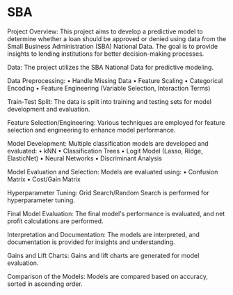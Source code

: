 # SBA
Project Overview:
This project aims to develop a predictive model to determine whether a loan should be approved or denied using data from the Small Business Administration (SBA) National Data. The goal is to provide insights to lending institutions for better decision-making processes.

Data:
The project utilizes the SBA National Data for predictive modeling.

Data Preprocessing:
•	Handle Missing Data
•	Feature Scaling
•	Categorical Encoding
•	Feature Engineering (Variable Selection, Interaction Terms)

Train-Test Split:
The data is split into training and testing sets for model development and evaluation.

Feature Selection/Engineering:
Various techniques are employed for feature selection and engineering to enhance model performance.

Model Development:
Multiple classification models are developed and evaluated:
•	kNN
•	Classification Trees
•	Logit Model (Lasso, Ridge, ElasticNet)
•	Neural Networks
•	Discriminant Analysis

Model Evaluation and Selection:
Models are evaluated using:
•	Confusion Matrix
•	Cost/Gain Matrix

Hyperparameter Tuning:
Grid Search/Random Search is performed for hyperparameter tuning.

Final Model Evaluation:
The final model's performance is evaluated, and net profit calculations are performed.

Interpretation and Documentation:
The models are interpreted, and documentation is provided for insights and understanding.

Gains and Lift Charts:
Gains and lift charts are generated for model evaluation.

Comparison of the Models:
Models are compared based on accuracy, sorted in ascending order.

